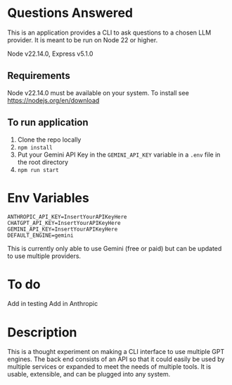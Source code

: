 # Questions Answered

This is an application provides a CLI to ask questions to a chosen LLM provider. It is meant to be run on Node 22 or higher.

Node v22.14.0, Express v5.1.0

## Requirements

Node v22.14.0 must be available on your system. To install see https://nodejs.org/en/download

## To run application

1. Clone the repo locally
2. `npm install`
3. Put your Gemini API Key in the `GEMINI_API_KEY` variable in a `.env` file in the root directory
4. `npm run start`



# Env Variables

```
ANTHROPIC_API_KEY=InsertYourAPIKeyHere
CHATGPT_API_KEY=InsertYourAPIKeyHere
GEMINI_API_KEY=InsertYourAPIKeyHere
DEFAULT_ENGINE=gemini
```


This is currently only able to use Gemini (free or paid) but can be updated to use multiple providers.


# To do

Add in testing
Add in Anthropic


# Description

This is a thought experiment on making a CLI interface to use multiple GPT engines. The back end consists of an API so that it could easily be used by multiple services or expanded to meet the needs of multiple tools. It is usable, extensible, and can be plugged into any system.
